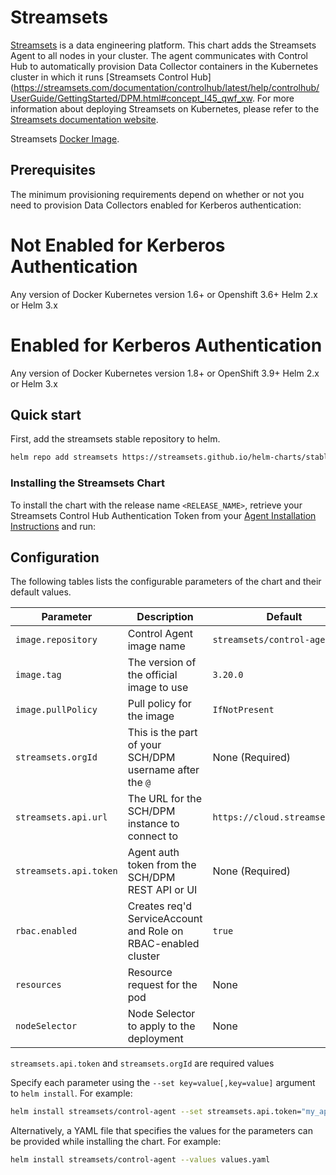 # Streamsets

[Streamsets](https://www.streamsets.com/) is a data engineering platform. This chart adds the Streamsets Agent to all nodes in your cluster. The agent communicates with Control Hub to automatically provision Data Collector containers in the Kubernetes cluster in which it runs [Streamsets Control Hub](https://streamsets.com/documentation/controlhub/latest/help/controlhub/UserGuide/GettingStarted/DPM.html#concept_l45_qwf_xw. For more information about deploying Streamsets on Kubernetes, please refer to the [Streamsets documentation website](https://streamsets.com/documentation/controlhub/latest/help/controlhub/UserGuide/DataCollectorsProvisioned/Provisioned.html#concept_jsd_v24_lbb).

Streamsets [Docker Image](https://hub.docker.com/r/streamsets/datacollector).

## Prerequisites

The minimum provisioning requirements depend on whether or not you need to provision Data Collectors enabled for Kerberos authentication:

# Not Enabled for Kerberos Authentication
Any version of Docker
Kubernetes version 1.6+ or Openshift 3.6+
Helm 2.x or Helm 3.x

# Enabled for Kerberos Authentication
Any version of Docker
Kubernetes version 1.8+ or OpenShift 3.9+
Helm 2.x or Helm 3.x

## Quick start

First, add the streamsets stable repository to helm.

```bash
helm repo add streamsets https://streamsets.github.io/helm-charts/stable
```

### Installing the Streamsets Chart

To install the chart with the release name `<RELEASE_NAME>`, retrieve your Streamsets Control Hub Authentication Token from your [Agent Installation Instructions](https://streamsets.com/documentation/controlhub/latest/help/controlhub/UserGuide/DataCollectorsProvisioned/ProvisionSteps.html#concept_wl2_snb_12b) and run:

## Configuration

The following tables lists the configurable parameters of the chart and their default values.

| Parameter                       | Description                                                          | Default                                   |
| ------------------------------- | -------------------------------------------------------------------- | ----------------------------------------- |
| `image.repository`              | Control Agent image name                                             | `streamsets/control-agent`                |
| `image.tag`                     | The version of the official image to use                             | `3.20.0`                                   |
| `image.pullPolicy`              | Pull policy for the image                                            | `IfNotPresent`                            |
| `streamsets.orgId`              | This is the part of your SCH/DPM username after the `@`              | None       (Required)                     |
| `streamsets.api.url`            | The URL for the SCH/DPM instance to connect to                       | `https://cloud.streamsets.com`            |
| `streamsets.api.token`          | Agent auth token from the SCH/DPM REST API or UI                     | None (Required)                           |
| `rbac.enabled`                  | Creates req'd ServiceAccount and Role on RBAC-enabled cluster        | `true`                                    |
| `resources`                     | Resource request for the pod                                         | None                                      |
| `nodeSelector`                  | Node Selector to apply to the deployment                             | None                                      |

`streamsets.api.token` and `streamsets.orgId` are required values

Specify each parameter using the `--set key=value[,key=value]` argument to `helm install`. For example:

```bash
helm install streamsets/control-agent --set streamsets.api.token="my_api_token" --set streamsets.orgId="my_org"
```

Alternatively, a YAML file that specifies the values for the parameters can be provided while
installing the chart. For example:

```bash
helm install streamsets/control-agent --values values.yaml
```